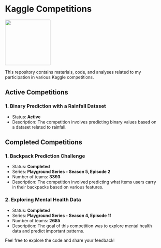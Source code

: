 # Kaggle Competitions
<a href="https://www.kaggle.com/rafaaell/competitions">
    <img src="https://www.svgrepo.com/show/306288/kaggle.svg" width="150">
</a>

This repository contains materials, code, and analyses related to my participation in various Kaggle competitions.

## Active Competitions

### 1. Binary Prediction with a Rainfall Dataset
- Status: **Active**
- Description: The competition involves predicting binary values based on a dataset related to rainfall.

## Completed Competitions

### 1. Backpack Prediction Challenge
- Status: **Completed**
- Series: **Playground Series - Season 5, Episode 2**
- Number of teams: **3393**
- Description: The competition involved predicting what items users carry in their backpacks based on various features.

### 2. Exploring Mental Health Data
- Status: **Completed**
- Series: **Playground Series - Season 4, Episode 11**
- Number of teams: **2685**
- Description: The goal of this competition was to explore mental health data and predict important patterns.


Feel free to explore the code and share your feedback!
